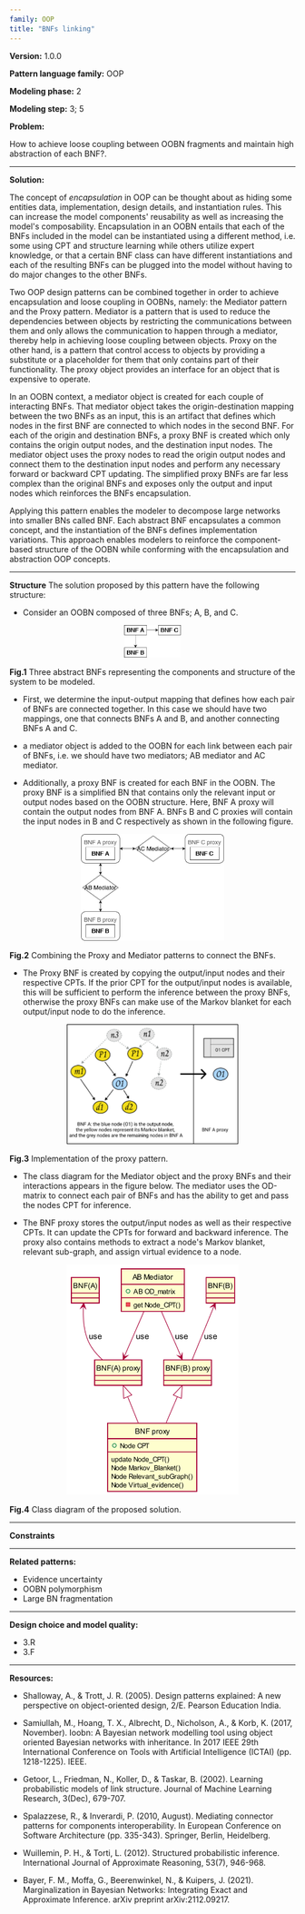 ```yaml
--- 
family: OOP
title: "BNFs linking"
--- 
```

 
**Version:** 1.0.0

**Pattern language family:** OOP

**Modeling phase:** 2

**Modeling step:** 3; 5

**Problem:**

How to achieve loose coupling between OOBN fragments and maintain high abstraction of each BNF?.

***

**Solution:**

The concept of *encapsulation* in OOP can be thought about as hiding
some entities data, implementation, design details, and instantiation
rules. This can increase the model components' reusability as well as
increasing the model's composability. Encapsulation in an OOBN entails
that each of the BNFs included in the model can be instantiated using a
different method, i.e. some using CPT and structure learning while
others utilize expert knowledge, or that a certain BNF class can have
different instantiations and each of the resulting BNFs can be plugged
into the model without having to do major changes to the other BNFs.

Two OOP design patterns can be combined together in order to achieve
encapsulation and loose coupling in OOBNs, namely: the Mediator pattern
and the Proxy pattern. Mediator is a pattern that is used to reduce the
dependencies between objects by restricting the communications between
them and only allows the communication to happen through a mediator,
thereby help in achieving loose coupling between objects. Proxy on the
other hand, is a pattern that control access to objects by providing a
substitute or a placeholder for them that only contains part of their
functionality. The proxy object provides an interface for an object that
is expensive to operate.

In an OOBN context, a mediator object is created for each couple of
interacting BNFs. That mediator object takes the origin-destination
mapping between the two BNFs as an input, this is an artifact that
defines which nodes in the first BNF are connected to which nodes in the
second BNF. For each of the origin and destination BNFs, a proxy BNF is
created which only contains the origin output nodes, and the destination
input nodes. The mediator object uses the proxy nodes to read the origin
output nodes and connect them to the destination input nodes and perform
any necessary forward or backward CPT updating. The simplified proxy
BNFs are far less complex than the original BNFs and exposes only the
output and input nodes which reinforces the BNFs encapsulation.

Applying this pattern enables the modeler to decompose large networks
into smaller BNs called BNF. Each abstract BNF encapsulates a common
concept, and the instantiation of the BNFs defines implementation
variations. This approach enables modelers to reinforce the
component-based structure of the OOBN while conforming with the
encapsulation and abstraction OOP concepts.

***

**Structure**
The solution proposed by this pattern have the following structure:

- Consider an OOBN composed of three BNFs; A, B, and C.

<p align= "center">
<img src="./images/3bnfs.png" style="width:20%">
</p>
<b>Fig.1</b> Three abstract BNFs representing the components and structure of the system to be modeled.

- First, we determine the input-output mapping that defines how each
    pair of BNFs are connected together. In this case we should have two
    mappings, one that connects BNFs A and B, and another connecting
    BNFs A and C.

- a mediator object is added to the OOBN for each link between each
    pair of BNFs, i.e. we should have two mediators; AB mediator and AC
    mediator.

- Additionally, a proxy BNF is created for each BNF in the OOBN. The
    proxy BNF is a simplified BN that contains only the relevant input
    or output nodes based on the OOBN structure. Here, BNF A proxy will
    contain the output nodes from BNF A. BNFs B and C proxies will
    contain the input nodes in B and C respectively as shown in the
    following figure.

<p align= "center">
<img src="./images/med_proxy.png" style="width:50%">
</p>
<b>Fig.2</b> Combining the Proxy and Mediator patterns to connect the BNFs.

- The Proxy BNF is created by copying the output/input nodes and their
    respective CPTs. If the prior CPT for the output/input nodes is
    available, this will be sufficient to perform the inference between
    the proxy BNFs, otherwise the proxy BNFs can make use of the Markov
    blanket for each output/input node to do the inference.

<p align= "center">
<img src="./images/proxyO1.png" style="width:60%">
</p>
<b>Fig.3</b> Implementation of the proxy pattern.

- The class diagram for the Mediator object and the proxy BNFs and
    their interactions appears in the figure below. The mediator uses
    the OD-matrix to connect each pair of BNFs and has the ability to
    get and pass the nodes CPT for inference.

- The BNF proxy stores the output/input nodes as well as their
    respective CPTs. It can update the CPTs for forward and backward
    inference. The proxy also contains methods to extract a node's
    Markov blanket, relevant sub-graph, and assign virtual evidence to a
    node.

<p align= "center">
<img src="./images/m_proxy.png" style="width:60%">
</p>
<b>Fig.4</b> Class diagram of the proposed solution.

***

**Constraints**

***

**Related patterns:**

- Evidence uncertainty
- OOBN polymorphism
- Large BN fragmentation

***

**Design choice and model quality:**

- 3.R
- 3.F

***

**Resources:**

- Shalloway, A., & Trott, J. R. (2005). Design patterns explained: A new perspective on object-oriented design, 2/E. Pearson Education India.

- Samiullah, M., Hoang, T. X., Albrecht, D., Nicholson, A., & Korb, K. (2017, November). Ioobn: A Bayesian network modelling tool using object oriented Bayesian networks with inheritance. In 2017 IEEE 29th International Conference on Tools with Artificial Intelligence (ICTAI) (pp. 1218-1225). IEEE.

- Getoor, L., Friedman, N., Koller, D., & Taskar, B. (2002). Learning probabilistic models of link structure. Journal of Machine Learning Research, 3(Dec), 679-707.

- Spalazzese, R., & Inverardi, P. (2010, August). Mediating connector patterns for components interoperability. In European Conference on Software Architecture (pp. 335-343). Springer, Berlin, Heidelberg.

- Wuillemin, P. H., & Torti, L. (2012). Structured probabilistic inference. International Journal of Approximate Reasoning, 53(7), 946-968.

- Bayer, F. M., Moffa, G., Beerenwinkel, N., & Kuipers, J. (2021). Marginalization in Bayesian Networks: Integrating Exact and Approximate Inference. arXiv preprint arXiv:2112.09217.
